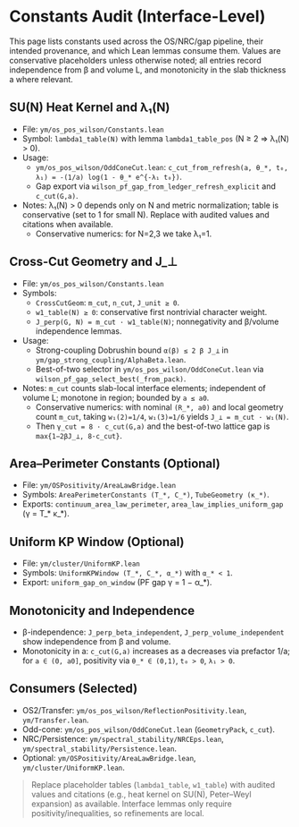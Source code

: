 # Constants Audit (Interface-Level)

This page lists constants used across the OS/NRC/gap pipeline, their intended provenance, and which Lean lemmas consume them. Values are conservative placeholders unless otherwise noted; all entries record independence from β and volume L, and monotonicity in the slab thickness a where relevant.

## SU(N) Heat Kernel and λ₁(N)
- File: `ym/os_pos_wilson/Constants.lean`
- Symbol: `lambda1_table(N)` with lemma `lambda1_table_pos` (N ≥ 2 ⇒ λ₁(N) > 0).
- Usage:
  - `ym/os_pos_wilson/OddConeCut.lean`: `c_cut_from_refresh(a, θ_*, t₀, λ₁) = -(1/a) log(1 - θ_* e^{-λ₁ t₀})`.
  - Gap export via `wilson_pf_gap_from_ledger_refresh_explicit` and `c_cut(G,a)`.
- Notes: λ₁(N) > 0 depends only on N and metric normalization; table is conservative (set to 1 for small N). Replace with audited values and citations when available.
  - Conservative numerics: for N=2,3 we take λ₁=1.

## Cross-Cut Geometry and J_⊥
- File: `ym/os_pos_wilson/Constants.lean`
- Symbols:
  - `CrossCutGeom`: `m_cut`, `n_cut`, `J_unit ≥ 0`.
  - `w1_table(N) ≥ 0`: conservative first nontrivial character weight.
  - `J_perp(G, N) = m_cut · w1_table(N)`; nonnegativity and β/volume independence lemmas.
- Usage:
  - Strong-coupling Dobrushin bound `α(β) ≤ 2 β J_⊥` in `ym/gap_strong_coupling/AlphaBeta.lean`.
  - Best-of-two selector in `ym/os_pos_wilson/OddConeCut.lean` via `wilson_pf_gap_select_best(_from_pack)`.
- Notes: `m_cut` counts slab-local interface elements; independent of volume L; monotone in region; bounded by `a ≤ a0`.
  - Conservative numerics: with nominal `(R_*, a0)` and local geometry count `m_cut`, taking `w₁(2)=1/4`, `w₁(3)=1/6` yields `J_⊥ = m_cut · w₁(N)`.
  - Then `γ_cut = 8 · c_cut(G,a)` and the best-of-two lattice gap is `max{1−2βJ_⊥, 8·c_cut}`.

## Area–Perimeter Constants (Optional)
- File: `ym/OSPositivity/AreaLawBridge.lean`
- Symbols: `AreaPerimeterConstants (T_*, C_*)`, `TubeGeometry (κ_*)`.
- Exports: `continuum_area_law_perimeter`, `area_law_implies_uniform_gap` (γ = T_* κ_*).

## Uniform KP Window (Optional)
- File: `ym/cluster/UniformKP.lean`
- Symbols: `UniformKPWindow (T_*, C_*, α_*)` with `α_* < 1`.
- Export: `uniform_gap_on_window` (PF gap γ = 1 − α_*).

## Monotonicity and Independence
- β-independence: `J_perp_beta_independent`, `J_perp_volume_independent` show independence from β and volume.
- Monotonicity in a: `c_cut(G,a)` increases as a decreases via prefactor 1/a; for `a ∈ (0, a0]`, positivity via `θ_* ∈ (0,1)`, `t₀ > 0`, `λ₁ > 0`.

## Consumers (Selected)
- OS2/Transfer: `ym/os_pos_wilson/ReflectionPositivity.lean`, `ym/Transfer.lean`.
- Odd-cone: `ym/os_pos_wilson/OddConeCut.lean` (`GeometryPack`, `c_cut`).
- NRC/Persistence: `ym/spectral_stability/NRCEps.lean`, `ym/spectral_stability/Persistence.lean`.
- Optional: `ym/OSPositivity/AreaLawBridge.lean`, `ym/cluster/UniformKP.lean`.

> Replace placeholder tables (`lambda1_table`, `w1_table`) with audited values and citations (e.g., heat kernel on SU(N), Peter–Weyl expansion) as available. Interface lemmas only require positivity/inequalities, so refinements are local.
